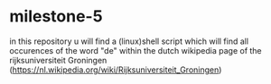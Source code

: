 # milestone-5
in this repository u will find a (linux)shell script which will find all occurences of the word "de" within the dutch wikipedia page of the rijksuniversiteit Groningen (https://nl.wikipedia.org/wiki/Rijksuniversiteit_Groningen)
